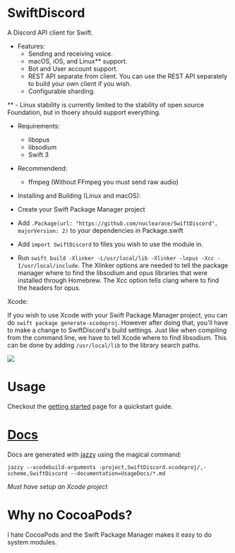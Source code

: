 # SwiftDiscord

A Discord API client for Swift.

- Features:
  - Sending and receiving voice.
  - macOS, iOS, and Linux\*\* support.
  - Bot and User account support.
  - REST API separate from client. You can use the REST API separately to build your own client if you wish.
  - Configurable sharding.

\*\* - Linux stability is currently limited to the stability of open source Foundation, but in thoery should support everything.

- Requirements:
  - libopus
  - libsodium
  - Swift 3

- Recommendend:
  - ffmpeg (Without FFmpeg you must send raw audio)


- Installing and Building (Linux and macOS):
 - Create your Swift Package Manager project
 - Add `.Package(url: "https://github.com/nuclearace/SwiftDiscord", majorVersion: 2)` to your dependencies in Package.swift
 - Add `import SwiftDiscord` to files you wish to use the module in.
 - Run `swift build -Xlinker -L/usr/local/lib -Xlinker -lopus -Xcc -I/usr/local/include`. The Xlinker options are needed to tell the package manager where to find the libsodium and opus libraries that were installed through Homebrew. The Xcc option tells clang where to find the headers for opus.

Xcode:

If you wish to use Xcode with your Swift Package Manager project, you can do `swift package generate-xcodeproj`. However after doing that, you'll have to make a change to SwiftDiscord's build settings. Just like when compiling from the command line, we have to tell Xcode where to find libsodium. This can be done by adding `/usr/local/lib` to the library search paths.

![](https://i.imgur.com/JR97eTO.png)

Usage
=====

Checkout the [getting started](https://nuclearace.github.io/SwiftDiscord/getting-started.html) page for a quickstart guide.

[Docs](https://nuclearace.github.io/SwiftDiscord/index.html)
============================================================
Docs are generated with [jazzy](https://github.com/realm/jazzy) using the magical command:

`jazzy --xcodebuild-arguments -project,SwiftDiscord.xcodeproj/,-scheme,SwiftDiscord --documentation=UsageDocs/*.md`

*Must have setup an Xcode project*

Why no CocoaPods?
=================
I hate CocoaPods and the Swift Package Manager makes it easy to do system modules.

